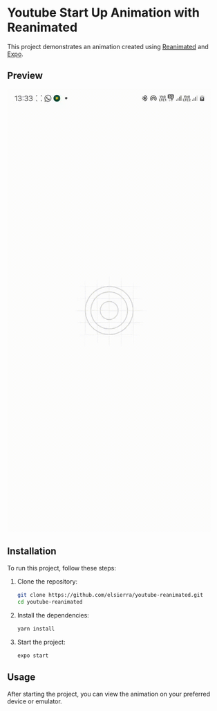 # Youtube Start Up Animation with Reanimated

This project demonstrates an animation created using [Reanimated](https://docs.swmansion.com/react-native-reanimated/) and [Expo](https://expo.dev/).

## Preview

![Animation Preview](/animation.gif)

## Installation

To run this project, follow these steps:

1. Clone the repository:

   ```sh
   git clone https://github.com/elsierra/youtube-reanimated.git
   cd youtube-reanimated
   ```

2. Install the dependencies:

   ```sh
   yarn install
   ```

3. Start the project:
   ```sh
   expo start
   ```

## Usage

After starting the project, you can view the animation on your preferred device or emulator.
